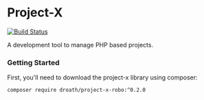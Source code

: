 # Project-X

[![Build Status](https://travis-ci.org/droath/project-x.svg?branch=master)](https://travis-ci.org/droath/project-x)

A development tool to manage PHP based projects.

### Getting Started

First, you'll need to download the project-x library using composer:

```bash
composer require droath/project-x-robo:^0.2.0
```
